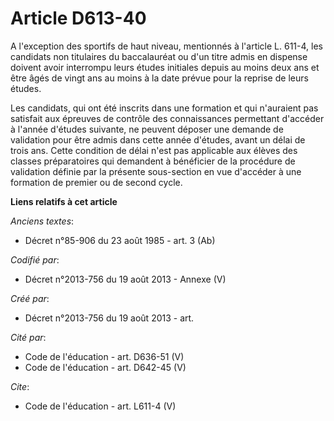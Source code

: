 # Article D613-40

A l'exception des sportifs de haut niveau, mentionnés à l'article L. 611-4, les candidats non titulaires du baccalauréat ou
d'un titre admis en dispense doivent avoir interrompu leurs études initiales depuis au moins deux ans et être âgés de vingt
ans au moins à la date prévue pour la reprise de leurs études. 

Les candidats, qui ont été inscrits dans une formation et qui n'auraient pas satisfait aux épreuves de contrôle des
connaissances permettant d'accéder à l'année d'études suivante, ne peuvent déposer une demande de validation pour être admis
dans cette année d'études, avant un délai de trois ans. Cette condition de délai n'est pas applicable aux élèves des classes
préparatoires qui demandent à bénéficier de la procédure de validation définie par la présente sous-section en vue d'accéder
à une formation de premier ou de second cycle.

**Liens relatifs à cet article**

_Anciens textes_:

  - Décret n°85-906 du 23 août 1985 - art. 3 (Ab)

_Codifié par_:

  - Décret n°2013-756 du 19 août 2013 -  Annexe (V)

_Créé par_:

  - Décret n°2013-756 du 19 août 2013 - art.

_Cité par_:

  - Code de l'éducation - art. D636-51 (V)
  - Code de l'éducation - art. D642-45 (V)

_Cite_:

  - Code de l'éducation - art. L611-4 (V)
